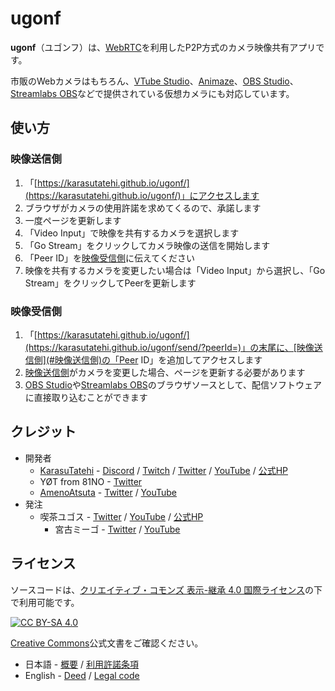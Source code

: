 # ugonf

**ugonf**（ユゴンフ）は、[WebRTC](https://webrtc.org/)を利用したP2P方式のカメラ映像共有アプリです。

市販のWebカメラはもちろん、[VTube Studio](https://store.steampowered.com/app/1325860/VTube_Studio/)、[Animaze](https://store.steampowered.com/app/1364390/Animaze_by_FaceRig/)、[OBS Studio](https://obsproject.com/)、[Streamlabs OBS](https://streamlabs.com/)などで提供されている仮想カメラにも対応しています。

## 使い方

### 映像送信側

1. 「[https://karasutatehi.github.io/ugonf/](https://karasutatehi.github.io/ugonf/)」にアクセスします
2. ブラウザがカメラの使用許諾を求めてくるので、承諾します
3. 一度ページを更新します
4. 「Video Input」で映像を共有するカメラを選択します
5. 「Go Stream」をクリックしてカメラ映像の送信を開始します
6. 「Peer ID」を[映像受信側](#映像受信側)に伝えてください
7. 映像を共有するカメラを変更したい場合は「Video Input」から選択し、「Go Stream」をクリックしてPeerを更新します

### 映像受信側

1. 「[https://karasutatehi.github.io/ugonf/](https://karasutatehi.github.io/ugonf/send/?peerId=)」の末尾に、[映像送信側](#映像送信側)の「Peer ID」を追加してアクセスします
2. [映像送信側](#映像送信側)がカメラを変更した場合、ページを更新する必要があります
3. [OBS Studio](https://obsproject.com/)や[Streamlabs OBS](https://streamlabs.com/)のブラウザソースとして、配信ソフトウェアに直接取り込むことができます

## クレジット

- 開発者
  - [KarasuTatehi](https://github.com/KarasuTatehi) - [Discord](https://discord.com/invite/AQWkzRCF5W) / [Twitch](https://www.twitch.tv/karasutatehi) / [Twitter](https://twitter.com/KarasuTatehi) / [YouTube](https://www.youtube.com/channel/UCN5Hd3p1cKdvWmoifnVK9oA) / [公式HP](https://virtual-circle-aurora.github.io/talents/karasu-tatehi)
  - YØT from 81NO - [Twitter](https://twitter.com/SandR_YOT)
  - [AmenoAtsuta](https://github.com/AmenoAtsuta) - [Twitter](https://twitter.com/AmenoAtsuta) / [YouTube](https://www.youtube.com/channel/UCcNBKvsZBMPMJTwNaraELHg)
- 発注
  - 喫茶ユゴス - [Twitter](https://twitter.com/cafeyuggoth) / [YouTube](https://www.youtube.com/channel/UC778fxfe9aXazW0AXLyOIpg) / [公式HP](https://w.atwiki.jp/cafe-yuggoth/)
    - 宮古ミーゴ - [Twitter](https://twitter.com/Cutoluruhu_migo) / [YouTube](https://www.youtube.com/channel/UCCwedbOIXxubr7_d2-7bM3g)

## ライセンス

ソースコードは、[クリエイティブ・コモンズ 表示-継承 4.0 国際ライセンス](https://creativecommons.org/licenses/by-sa/4.0/deed.ja)の下で利用可能です。

[![CC BY-SA 4.0](https://i.creativecommons.org/l/by-sa/4.0/88x31.png)](https://creativecommons.org/licenses/by-sa/4.0/deed.ja)

[Creative Commons](https://creativecommons.org/)公式文書をご確認ください。
- 日本語 - [概要](https://creativecommons.org/licenses/by-sa/4.0/deed.ja) / [利用許諾条項](https://creativecommons.org/licenses/by-sa/4.0/legalcode.ja)
- English - [Deed](https://creativecommons.org/licenses/by-sa/4.0/deed) / [Legal code](https://creativecommons.org/licenses/by-sa/4.0/legalcode)
